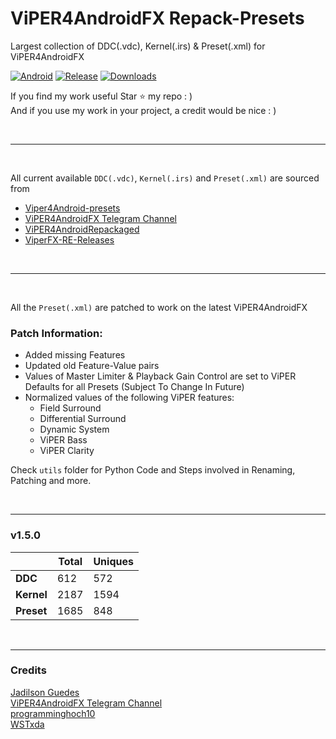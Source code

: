 # ViPER4AndroidFX Repack-Presets

Largest collection of DDC(.vdc), Kernel(.irs) & Preset(.xml) for ViPER4AndroidFX

[![Android](https://img.shields.io/badge/Platform-Android-green.svg?style=flat-square)](https://www.android.com) [![Release](https://img.shields.io/github/v/release/syntaxticsugr/ViPER4AndroidFXRepack-Presets?color=blue&label=Release&style=flat-square)](https://github.com/syntaxticsugr/ViPER4AndroidFXRepack-Presets/releases) [![Downloads](https://img.shields.io/github/downloads/syntaxticsugr/ViPER4AndroidFXRepack-Presets/total?color=brightgrey&style=flat-square)](https://github.com/syntaxticsugr/ViPER4AndroidFXRepack-Presets/releases)

If you find my work useful Star ⭐ my repo : )
<br>
And if you use my work in your project, a credit would be nice : )

<br>

---

<br>

All current available `DDC(.vdc)`, `Kernel(.irs)` and `Preset(.xml)` are sourced from
- [Viper4Android-presets](https://github.com/jadilson12/Viper4Android-presets)
- [ViPER4AndroidFX Telegram Channel](https://t.me/ViPER4AndroidFX)
- [ViPER4AndroidRepackaged](https://github.com/programminghoch10/ViPER4AndroidRepackaged)
- [ViperFX-RE-Releases](https://github.com/WSTxda/ViperFX-RE-Releases)

<br>

---

<br>

All the `Preset(.xml)` are patched to work on the latest ViPER4AndroidFX

### Patch Information:
- Added missing Features
- Updated old Feature-Value pairs
- Values of Master Limiter & Playback Gain Control are set to ViPER Defaults for all Presets (Subject To Change In Future)
- Normalized values of the following ViPER features:
  - Field Surround
  - Differential Surround
  - Dynamic System
  - ViPER Bass
  - ViPER Clarity

Check `utils` folder for Python Code and Steps involved in Renaming, Patching and more.

<br>

---

### v1.5.0

|| Total | Uniques |
| --- | --- | --- |
| **DDC** | 612 | 572 |
| **Kernel** | 2187 | 1594 |
| **Preset** | 1685 | 848 |

<br>

---

### Credits

[Jadilson Guedes](https://github.com/jadilson12)
<br>
[ViPER4AndroidFX Telegram Channel](https://t.me/ViPER4AndroidFX)
<br>
[programminghoch10](https://github.com/programminghoch10)
<br>
[WSTxda](https://github.com/WSTxda)

<br>
